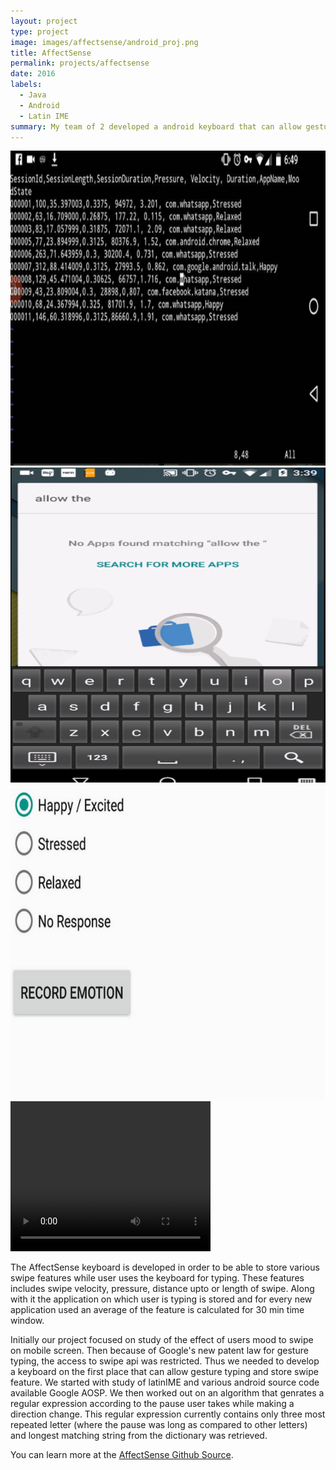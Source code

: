 ```yaml
---
layout: project
type: project
image: images/affectsense/android_proj.png
title: AffectSense
permalink: projects/affectsense
date: 2016
labels:
  - Java
  - Android
  - Latin IME
summary: My team of 2 developed a android keyboard that can allow gesture typing (as in Google Soft Keyboard).
---
```


<div class="ui small rounded images">
  <img class="ui image" src="../images/affectsense/scrren2.png">
  <img class="ui image" src="../images/affectsense/android_proj.png">
  <img class="ui image" src="../images/affectsense/pic3.png">
  <video width="320" height="240" controls>
	<source src="../images/affectsense/project_2.mp4" type="video/mp4">
	Your Browser does not support video tag
	</video>
</div>

The AffectSense keyboard is developed in order to be able to store various swipe features while user uses the keyboard for typing. These features includes swipe velocity, pressure, distance upto or length of swipe. Along with it the application on which user is typing is stored and for every new application used an average of the feature is calculated for 30 min time window.

Initially our project focused on study of the effect of users mood to swipe on mobile screen. Then because of Google's new patent law for gesture typing, the access to swipe api was restricted. Thus we needed to develop a keyboard on the first place that can allow gesture typing and store swipe feature. We started with study of latinIME and various android source code available Google AOSP. We then worked out on an algorithm that genrates a regular expression according to the pause user takes while making a direction change. This regular expression currently contains only three most repeated letter (where the pause was long as compared to other letters) and longest matching string from the dictionary was retrieved.

You can learn more at the [AffectSense Github Source](https://www.github.com/abhishekcs10/AffectSense).



